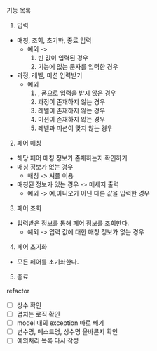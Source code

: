 기능 목록
1. 입력
- 매칭, 조회, 초기화, 종료 입력
  - 예외 ->
    1. 빈 값이 입력된 경우
    2. 기능에 없는 문자를 입력한 경우
- 과정, 레벨, 미션 입력받기
  - 예외  
    1. , 폼으로 입력을 받지 않은 경우
    2. 과정이 존재하지 않는 경우 
    3. 레벨이 존재하지 않는 경우
    4. 미션이 존재하지 않는 경우
    5. 레벨과 미션이 맞지 않는 경우
2. 페어 매칭
- 해당 페어 매칭 정보가 존재하는지 확인하기
- 매칭 정보가 없는 경우
    - 매칭 -> 셔플 이용
- 매칭된 정보가 있는 경우 -> 메세지 출력
  - 예외 -> 예,아니오가 아닌 다른 값을 입력한 경우
3. 페어 조회
- 입력받은 정보를 통해 페어 정보를 조회한다.
  - 예외 -> 입력 값에 대한 매칭 정보가 없는 경우
4. 페어 초기화
- 모든 페어를 초기화한다.
5. 종료

refactor 
- [ ] 상수 확인
- [ ] 겹치는 로직 확인
- [ ] model 내의 exception 따로 빼기
- [ ] 변수명, 메소드명, 상수명 올바른지 확인
- [ ] 예외처리 목록 다시 작성